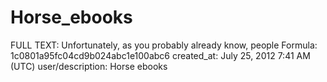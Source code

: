 # Horse_ebooks

FULL TEXT: Unfortunately, as you probably already know, people
Formula: 1c0801a95fc04cd9b024abc1e100abc6
created_at: July 25, 2012 7:41 AM (UTC)
user/description: Horse ebooks